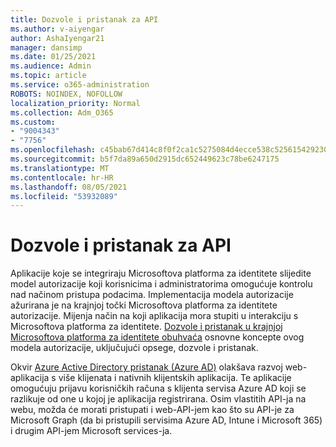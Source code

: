 ```yaml
---
title: Dozvole i pristanak za API
ms.author: v-aiyengar
author: AshaIyengar21
manager: dansimp
ms.date: 01/25/2021
ms.audience: Admin
ms.topic: article
ms.service: o365-administration
ROBOTS: NOINDEX, NOFOLLOW
localization_priority: Normal
ms.collection: Adm_O365
ms.custom:
- "9004343"
- "7756"
ms.openlocfilehash: c45bab67d414c8f0f2ca1c5275084d4ecce538c5256154292302080ba5bd8175
ms.sourcegitcommit: b5f7da89a650d2915dc652449623c78be6247175
ms.translationtype: MT
ms.contentlocale: hr-HR
ms.lasthandoff: 08/05/2021
ms.locfileid: "53932089"
---
```

# <a name="api-permissions-and-consent"></a>Dozvole i pristanak za API

Aplikacije koje se integriraju Microsoftova platforma za identitete slijedite model autorizacije koji korisnicima i administratorima omogućuje kontrolu nad načinom pristupa podacima. Implementacija modela autorizacije ažurirana je na krajnjoj točki Microsoftova platforma za identitete autorizacije. Mijenja način na koji aplikacija mora stupiti u interakciju s Microsoftova platforma za identitete. [Dozvole i pristanak u krajnjoj Microsoftova platforma za identitete obuhvaća](https://docs.microsoft.com/azure/active-directory/develop/v2-permissions-and-consent) osnovne koncepte ovog modela autorizacije, uključujući opsege, dozvole i pristanak.

Okvir [Azure Active Directory pristanak (Azure AD)](https://docs.microsoft.com/azure/active-directory/develop/consent-framework) olakšava razvoj web-aplikacija s više klijenata i nativnih klijentskih aplikacija. Te aplikacije omogućuju prijavu korisničkih računa s klijenta servisa Azure AD koji se razlikuje od one u kojoj je aplikacija registrirana. Osim vlastitih API-ja na webu, možda će morati pristupati i web-API-jem kao što su API-je za Microsoft Graph (da bi pristupili servisima Azure AD, Intune i Microsoft 365) i drugim API-jem Microsoft services-ja.

